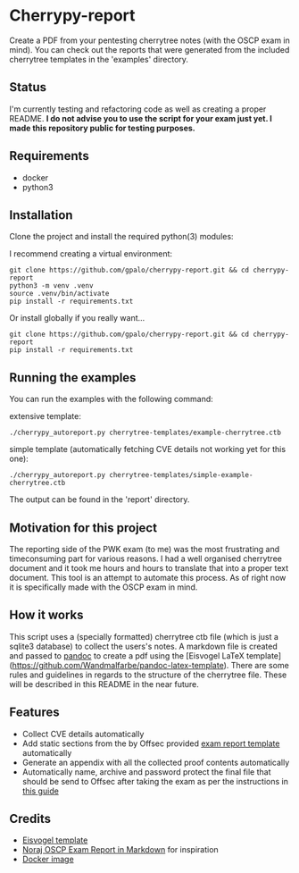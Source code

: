 # Cherrypy-report
Create a PDF from your pentesting cherrytree notes (with the OSCP exam in mind). You can check out the reports that were generated from the included cherrytree templates in the 'examples' directory.

## Status
I'm currently testing and refactoring code as well as creating a proper README. **I do not advise you to use the script for your exam just yet. I made this repository public for testing purposes.**


## Requirements

* docker
* python3

## Installation

Clone the project and install the required python(3) modules:

I recommend creating a virtual environment:

```console
git clone https://github.com/gpalo/cherrypy-report.git && cd cherrypy-report
python3 -m venv .venv
source .venv/bin/activate
pip install -r requirements.txt
```

Or install globally if you really want...

```console
git clone https://github.com/gpalo/cherrypy-report.git && cd cherrypy-report
pip install -r requirements.txt
```

## Running the examples
You can run the examples with the following command:

extensive template:
```console
./cherrypy_autoreport.py cherrytree-templates/example-cherrytree.ctb
```

simple template (automatically fetching CVE details not working yet for this one):
```console
./cherrypy_autoreport.py cherrytree-templates/simple-example-cherrytree.ctb
```
The output can be found in the 'report' directory.

## Motivation for this project

The reporting side of the PWK exam (to me) was the most frustrating and timeconsuming part for various reasons. I had a well organised cherrytree document and it took me hours and hours to translate that into a proper text document. This tool is an attempt to automate this process. As of right now it is specifically made with the OSCP exam in mind. 

## How it works

This script uses a (specially formatted) cherrytree ctb file (which is just a sqlite3 database) to collect the users's notes. A markdown file is created and passed to [pandoc](https://pandoc.org/) to create a pdf using the [Eisvogel LaTeX template] (https://github.com/Wandmalfarbe/pandoc-latex-template). There are some rules and guidelines in regards to the structure of the cherrytree file. These will be described in this README in the near future.

## Features
* Collect CVE details automatically
* Add static sections from the by Offsec provided [exam report template](https://www.offensive-security.com/pwk-online/PWK-Example-Report-v1.pdf) automatically
* Generate an appendix with all the collected proof contents automatically
* Automatically name, archive and password protect the final file that should be send to Offsec after taking the exam as per the instructions in [this guide](https://support.offensive-security.com/oscp-exam-guide/)

## Credits

* [Eisvogel template](https://github.com/Wandmalfarbe/pandoc-latex-template)
* [Noraj OSCP Exam Report in Markdown](https://github.com/noraj/OSCP-Exam-Report-Template-Markdown) for inspiration
* [Docker image](https://github.com/rstropek/pandoc-latex)

